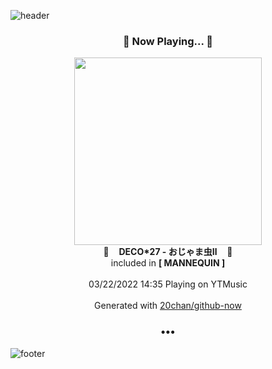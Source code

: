 ![header](https://capsule-render.vercel.app/api?type=wave&height=170&section=header&text=Hi.%20I'm%20SHIFT&fontColor=090707&fontAlignX=45&fontAlignY=65&fontSize=100)

<h3 align="center">🎵 Now Playing... 🎵</h3>
<p align="center">
  <a href="https://music.youtube.com/watch?v=ZuHWx5c_Aho">
    <img width="300" src="https://lh3.googleusercontent.com/8PnoTCZN2JxKna0S-i4nYV9rst7doLwPQg2NgKmqnrMoPpS1sc73FNAu1DzMKYdq5JQ8JwdyIerPSOKP">
  </a>
  <br>
  🎵&nbsp&nbsp&nbsp <b>DECO*27 - おじゃま虫Ⅱ</b> &nbsp&nbsp&nbsp🎵
  <br>
  included in <b>[ MANNEQUIN ]</b>
  
  <br />
  <br />
  03/22/2022 14:35 Playing on YTMusic
  <br />
  <br />
  Generated with <a href="https://github.com/20chan/github-now">20chan/github-now</a>
</p>

<h3 align="center">•••</h3>

![footer](https://capsule-render.vercel.app/api?type=wave&height=150&section=footer)
